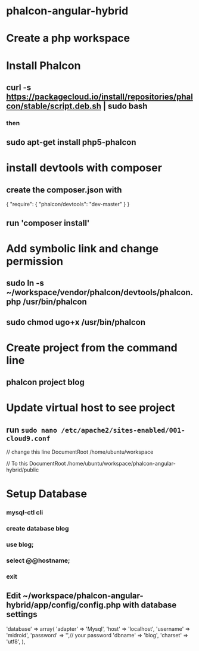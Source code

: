 # phalcon-angular-hybrid

# Create a php workspace

# Install Phalcon
## curl -s https://packagecloud.io/install/repositories/phalcon/stable/script.deb.sh | sudo bash

### then
## sudo apt-get install php5-phalcon

# install devtools with composer
## create the composer.json with

{
    "require": {
        "phalcon/devtools": "dev-master"
    }
}

## run 'composer install'

# Add symbolic link and change permission
## sudo ln -s ~/workspace/vendor/phalcon/devtools/phalcon.php /usr/bin/phalcon

## sudo chmod ugo+x /usr/bin/phalcon

# Create project from the command line
## phalcon project blog

# Update virtual host to see project
## run `sudo nano /etc/apache2/sites-enabled/001-cloud9.conf`

// change this line 
DocumentRoot /home/ubuntu/workspace

// To this
DocumentRoot /home/ubuntu/workspace/phalcon-angular-hybrid/public

# Setup Database
### mysql-ctl cli
### create database blog
### use blog;
### select @@hostname;
### exit

## Edit ~/workspace/phalcon-angular-hybrid/app/config/config.php with database settings
'database' => array(
        'adapter'     => 'Mysql',
        'host'        => 'localhost',
        'username'    => 'midroid',
        'password'    => '',// your password
        'dbname'      => 'blog',
        'charset'     => 'utf8',
    ),
    

